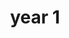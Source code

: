 ---
layout: page
title: year 1
nav: true
nav_order: 6
dropdown: true
children: 
    - title: autumn
      permalink: /autumn22/
    - title: divider
    - title: winter
      permalink: /winter23/
    - title: divider
    - title: spring
      permalink: /spring23/
---